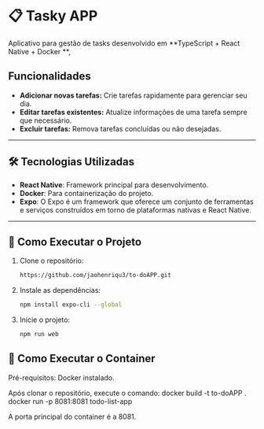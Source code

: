 # 📋 Tasky APP   

Aplicativo para gestão de tasks desenvolvido em **TypeScript + React Native + Docker **,

## **Funcionalidades**

- **Adicionar novas tarefas:** Crie tarefas rapidamente para gerenciar seu dia.
- **Editar tarefas existentes:** Atualize informações de uma tarefa sempre que necessário.
- **Excluir tarefas:** Remova tarefas concluídas ou não desejadas.

---

## 🛠 **Tecnologias Utilizadas**

- **React Native**: Framework principal para desenvolvimento.
- **Docker**: Para containerização do projeto.
- **Expo**: O Expo é um framework que oferece um conjunto de ferramentas e serviços construídos em torno de plataformas nativas e React Native.

---

## 🚀 **Como Executar o Projeto**

1. Clone o repositório:
   ```bash
   https://github.com/jaohenriqu3/to-doAPP.git
   ```

2. Instale as dependências:
   ```bash
   npm install expo-cli --global
   ```

3. Inicie o projeto:
   ```bash
   npm run web
   ```
   
## 🐳 **Como Executar o Container**

Pré-requisitos: Docker instalado.

Após clonar o repositório, execute o comando:
docker build -t to-doAPP .
docker run -p 8081:8081 todo-list-app

A porta principal do container é a 8081.
